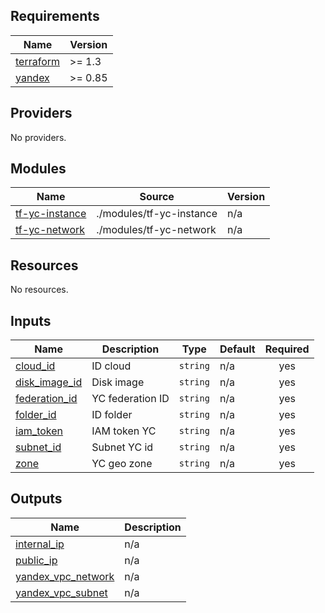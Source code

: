<!-- BEGIN_TF_DOCS -->
## Requirements

| Name | Version |
|------|---------|
| <a name="requirement_terraform"></a> [terraform](#requirement\_terraform) | >= 1.3 |
| <a name="requirement_yandex"></a> [yandex](#requirement\_yandex) | >= 0.85 |

## Providers

No providers.

## Modules

| Name | Source | Version |
|------|--------|---------|
| <a name="module_tf-yc-instance"></a> [tf-yc-instance](#module\_tf-yc-instance) | ./modules/tf-yc-instance | n/a |
| <a name="module_tf-yc-network"></a> [tf-yc-network](#module\_tf-yc-network) | ./modules/tf-yc-network | n/a |

## Resources

No resources.

## Inputs

| Name | Description | Type | Default | Required |
|------|-------------|------|---------|:--------:|
| <a name="input_cloud_id"></a> [cloud\_id](#input\_cloud\_id) | ID cloud | `string` | n/a | yes |
| <a name="input_disk_image_id"></a> [disk\_image\_id](#input\_disk\_image\_id) | Disk image | `string` | n/a | yes |
| <a name="input_federation_id"></a> [federation\_id](#input\_federation\_id) | YC federation ID | `string` | n/a | yes |
| <a name="input_folder_id"></a> [folder\_id](#input\_folder\_id) | ID folder | `string` | n/a | yes |
| <a name="input_iam_token"></a> [iam\_token](#input\_iam\_token) | IAM token YC | `string` | n/a | yes |
| <a name="input_subnet_id"></a> [subnet\_id](#input\_subnet\_id) | Subnet YC id | `string` | n/a | yes |
| <a name="input_zone"></a> [zone](#input\_zone) | YC geo zone | `string` | n/a | yes |

## Outputs

| Name | Description |
|------|-------------|
| <a name="output_internal_ip"></a> [internal\_ip](#output\_internal\_ip) | n/a |
| <a name="output_public_ip"></a> [public\_ip](#output\_public\_ip) | n/a |
| <a name="output_yandex_vpc_network"></a> [yandex\_vpc\_network](#output\_yandex\_vpc\_network) | n/a |
| <a name="output_yandex_vpc_subnet"></a> [yandex\_vpc\_subnet](#output\_yandex\_vpc\_subnet) | n/a |
<!-- END_TF_DOCS -->